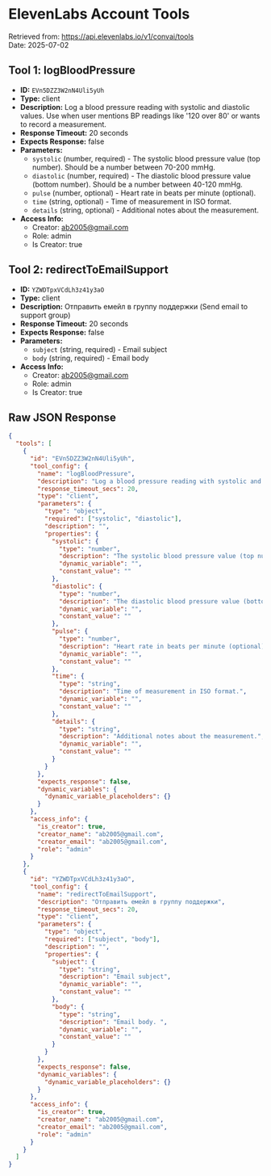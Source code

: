 # ElevenLabs Account Tools

Retrieved from: https://api.elevenlabs.io/v1/convai/tools  
Date: 2025-07-02

## Tool 1: logBloodPressure
- **ID:** `EVn5DZZ3W2nN4Uli5yUh`
- **Type:** client
- **Description:** Log a blood pressure reading with systolic and diastolic values. Use when user mentions BP readings like '120 over 80' or wants to record a measurement.
- **Response Timeout:** 20 seconds
- **Expects Response:** false
- **Parameters:**
  - `systolic` (number, required) - The systolic blood pressure value (top number). Should be a number between 70-200 mmHg.
  - `diastolic` (number, required) - The diastolic blood pressure value (bottom number). Should be a number between 40-120 mmHg.
  - `pulse` (number, optional) - Heart rate in beats per minute (optional).
  - `time` (string, optional) - Time of measurement in ISO format.
  - `details` (string, optional) - Additional notes about the measurement.
- **Access Info:**
  - Creator: ab2005@gmail.com
  - Role: admin
  - Is Creator: true

## Tool 2: redirectToEmailSupport
- **ID:** `YZWDTpxVCdLh3z41y3aO`
- **Type:** client
- **Description:** Отправить емейл в группу поддержки (Send email to support group)
- **Response Timeout:** 20 seconds
- **Expects Response:** false
- **Parameters:**
  - `subject` (string, required) - Email subject
  - `body` (string, required) - Email body
- **Access Info:**
  - Creator: ab2005@gmail.com
  - Role: admin
  - Is Creator: true

## Raw JSON Response

```json
{
  "tools": [
    {
      "id": "EVn5DZZ3W2nN4Uli5yUh",
      "tool_config": {
        "name": "logBloodPressure",
        "description": "Log a blood pressure reading with systolic and diastolic values. Use when user mentions BP readings like '120 over 80' or wants to record a measurement.",
        "response_timeout_secs": 20,
        "type": "client",
        "parameters": {
          "type": "object",
          "required": ["systolic", "diastolic"],
          "description": "",
          "properties": {
            "systolic": {
              "type": "number",
              "description": "The systolic blood pressure value (top number). Should be a number between 70-200 mmHg.",
              "dynamic_variable": "",
              "constant_value": ""
            },
            "diastolic": {
              "type": "number",
              "description": "The diastolic blood pressure value (bottom number). Should be a number between 40-120 mmHg.",
              "dynamic_variable": "",
              "constant_value": ""
            },
            "pulse": {
              "type": "number",
              "description": "Heart rate in beats per minute (optional).",
              "dynamic_variable": "",
              "constant_value": ""
            },
            "time": {
              "type": "string",
              "description": "Time of measurement in ISO format.",
              "dynamic_variable": "",
              "constant_value": ""
            },
            "details": {
              "type": "string",
              "description": "Additional notes about the measurement.",
              "dynamic_variable": "",
              "constant_value": ""
            }
          }
        },
        "expects_response": false,
        "dynamic_variables": {
          "dynamic_variable_placeholders": {}
        }
      },
      "access_info": {
        "is_creator": true,
        "creator_name": "ab2005@gmail.com",
        "creator_email": "ab2005@gmail.com",
        "role": "admin"
      }
    },
    {
      "id": "YZWDTpxVCdLh3z41y3aO",
      "tool_config": {
        "name": "redirectToEmailSupport",
        "description": "Отправить емейл в группу поддержки",
        "response_timeout_secs": 20,
        "type": "client",
        "parameters": {
          "type": "object",
          "required": ["subject", "body"],
          "description": "",
          "properties": {
            "subject": {
              "type": "string",
              "description": "Email subject",
              "dynamic_variable": "",
              "constant_value": ""
            },
            "body": {
              "type": "string",
              "description": "Email body. ",
              "dynamic_variable": "",
              "constant_value": ""
            }
          }
        },
        "expects_response": false,
        "dynamic_variables": {
          "dynamic_variable_placeholders": {}
        }
      },
      "access_info": {
        "is_creator": true,
        "creator_name": "ab2005@gmail.com",
        "creator_email": "ab2005@gmail.com",
        "role": "admin"
      }
    }
  ]
}
```